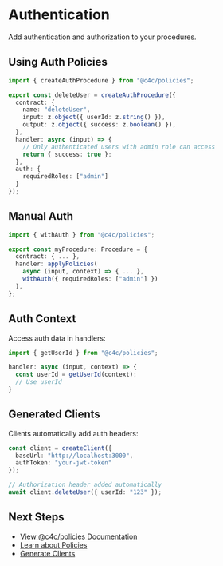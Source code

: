 # Authentication

Add authentication and authorization to your procedures.

## Using Auth Policies

```typescript
import { createAuthProcedure } from "@c4c/policies";

export const deleteUser = createAuthProcedure({
  contract: {
    name: "deleteUser",
    input: z.object({ userId: z.string() }),
    output: z.object({ success: z.boolean() }),
  },
  handler: async (input) => {
    // Only authenticated users with admin role can access
    return { success: true };
  },
  auth: {
    requiredRoles: ["admin"]
  }
});
```

## Manual Auth

```typescript
import { withAuth } from "@c4c/policies";

export const myProcedure: Procedure = {
  contract: { ... },
  handler: applyPolicies(
    async (input, context) => { ... },
    withAuth({ requiredRoles: ["admin"] })
  ),
};
```

## Auth Context

Access auth data in handlers:

```typescript
import { getUserId } from "@c4c/policies";

handler: async (input, context) => {
  const userId = getUserId(context);
  // Use userId
}
```

## Generated Clients

Clients automatically add auth headers:

```typescript
const client = createClient({
  baseUrl: "http://localhost:3000",
  authToken: "your-jwt-token"
});

// Authorization header added automatically
await client.deleteUser({ userId: "123" });
```

## Next Steps

- [View @c4c/policies Documentation](/packages/policies)
- [Learn about Policies](/guide/policies)
- [Generate Clients](/guide/client-generation)
